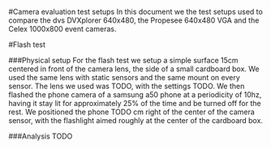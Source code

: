 #Camera evaluation test setups
In this document we the test setups used to compare the dvs DVXplorer 640x480, the Propesee 640x480 VGA and the Celex 1000x800 event cameras.

#Flash test

###Physical setup
For the flash test we setup a simple surface 15cm centered in front of the camera lens, the side of a small cardboard box. 
We used the same lens with static sensors and the same mount on every sensor. The lens we used was TODO, with the settings TODO.
We then flashed the phone camera of a samsung a50 phone at a periodicity of 10hz, having it stay lit for approximately 25% of the time and be turned off for the rest. 
We positioned the phone TODO cm right of the center of the camera sensor, with the flashlight aimed roughly at the center of the cardboard box.

###Analysis
TODO
